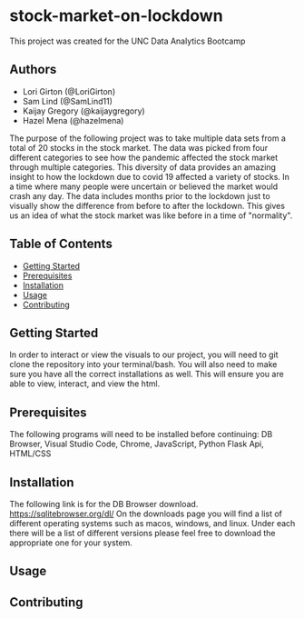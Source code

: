 # stock-market-on-lockdown
This project was created for the UNC Data Analytics Bootcamp

## Authors 
* Lori Girton (@LoriGirton)
* Sam Lind (@SamLind11)
* Kaijay Gregory (@kaijaygregory)
* Hazel Mena (@hazelmena)
  

The purpose of the following project was to take multiple data sets from a total of 20 stocks in the stock market. The data was picked from four different categories to see how the pandemic affected the stock market through multiple categories. This diversity of data provides an amazing insight to how the lockdown due to covid 19 affected a variety of stocks. In a time where many people were uncertain or believed the market would crash any day. The data includes months prior to the lockdown just to visually show the difference from before to after the lockdown. This gives us an idea of what the stock market was like before in a time of "normality".

## Table of Contents

- [Getting Started](#getting-started)
- [Prerequisites](#prerequisites)
- [Installation](#installation)
- [Usage](#usage)
- [Contributing](#contributing)

## Getting Started
In order to interact or view the visuals to our project, you will need to git clone the repository into your terminal/bash. You will also need to make sure you have all the correct installations as well. This will ensure you are able to view, interact, and view the html.

## Prerequisites
The following programs will need to be installed before continuing: DB Browser, Visual Studio Code, Chrome, JavaScript, Python Flask Api, HTML/CSS

## Installation 
The following link is for the DB Browser download. https://sqlitebrowser.org/dl/
On the downloads page you will find a list of different operating systems such as macos, windows, and linux. Under each there will be a list of different versions please feel free to download the appropriate one for your system. 



## Usage


## Contributing
